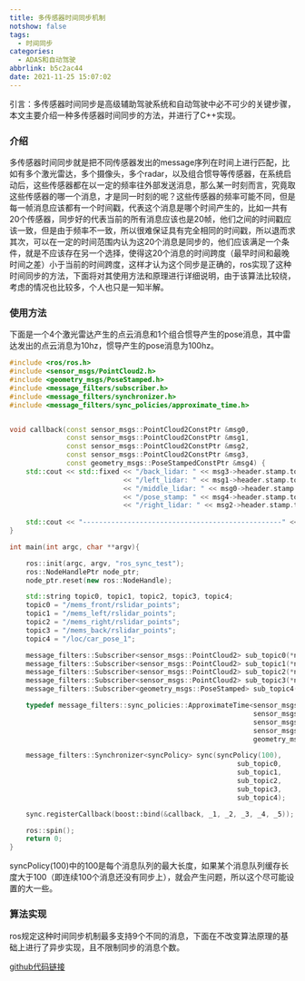 ```yaml
---
title: 多传感器时间同步机制
notshow: false
tags:
  - 时间同步
categories:
  - ADAS和自动驾驶
abbrlink: b5c2ac44
date: 2021-11-25 15:07:02
---
```


引言：多传感器时间同步是高级辅助驾驶系统和自动驾驶中必不可少的关键步骤，本文主要介绍一种多传感器时间同步的方法，并进行了C++实现。

<!--more-->

### 介绍

多传感器时间同步就是把不同传感器发出的message序列在时间上进行匹配，比如有多个激光雷达，多个摄像头，多个radar，以及组合惯导等传感器，在系统启动后，这些传感器都在以一定的频率往外部发送消息，那么某一时刻而言，究竟取这些传感器的哪一个消息，才是同一时刻的呢？这些传感器的频率可能不同，但是每一帧消息应该都有一个时间戳，代表这个消息是哪个时间产生的，比如一共有20个传感器，同步好的代表当前的所有消息应该也是20帧，他们之间的时间戳应该一致，但是由于频率不一致，所以很难保证具有完全相同的时间戳，所以退而求其次，可以在一定的时间范围内认为这20个消息是同步的，他们应该满足一个条件，就是不应该存在另一个选择，使得这20个消息的时间跨度（最早时间和最晚时间之差）小于当前的时间跨度，这样才认为这个同步是正确的，ros实现了这种时间同步的方法，下面将对其使用方法和原理进行详细说明，由于该算法比较绕，考虑的情况也比较多，个人也只是一知半解。

### 使用方法

下面是一个4个激光雷达产生的点云消息和1个组合惯导产生的pose消息，其中雷达发出的点云消息为10hz，惯导产生的pose消息为100hz。

```c++
#include <ros/ros.h>
#include <sensor_msgs/PointCloud2.h>
#include <geometry_msgs/PoseStamped.h>
#include <message_filters/subscriber.h>
#include <message_filters/synchronizer.h>
#include <message_filters/sync_policies/approximate_time.h>


void callback(const sensor_msgs::PointCloud2ConstPtr &msg0,
              const sensor_msgs::PointCloud2ConstPtr &msg1,
              const sensor_msgs::PointCloud2ConstPtr &msg2,
              const sensor_msgs::PointCloud2ConstPtr &msg3,
              const geometry_msgs::PoseStampedConstPtr &msg4) {
    std::cout << std::fixed << "/back_lidar: " << msg3->header.stamp.toSec() << std::endl
                            << "/left_lidar: " << msg1->header.stamp.toSec() << std::endl
                            << "/middle_lidar: " << msg0->header.stamp.toSec() << std::endl
                            << "/pose_stamp: " << msg4->header.stamp.toSec() << std::endl
                            << "/right_lidar: " << msg2->header.stamp.toSec() << std::endl;
                            
    std::cout << "-------------------------------------------------" << std::endl;
}

int main(int argc, char **argv){

    ros::init(argc, argv, "ros_sync_test");
    ros::NodeHandlePtr node_ptr;
    node_ptr.reset(new ros::NodeHandle);

    std::string topic0, topic1, topic2, topic3, topic4;
    topic0 = "/mems_front/rslidar_points";
    topic1 = "/mems_left/rslidar_points";
    topic2 = "/mems_right/rslidar_points";
    topic3 = "/mems_back/rslidar_points";
    topic4 = "/loc/car_pose_1";

    message_filters::Subscriber<sensor_msgs::PointCloud2> sub_topic0(*node_ptr, topic0, 1000);
    message_filters::Subscriber<sensor_msgs::PointCloud2> sub_topic1(*node_ptr, topic1, 1000);
    message_filters::Subscriber<sensor_msgs::PointCloud2> sub_topic2(*node_ptr, topic2, 1000);
    message_filters::Subscriber<sensor_msgs::PointCloud2> sub_topic3(*node_ptr, topic3, 1000);
    message_filters::Subscriber<geometry_msgs::PoseStamped> sub_topic4(*node_ptr, topic4, 1000);

    typedef message_filters::sync_policies::ApproximateTime<sensor_msgs::PointCloud2,
                                                            sensor_msgs::PointCloud2,
                                                            sensor_msgs::PointCloud2,
                                                            sensor_msgs::PointCloud2,
                                                            geometry_msgs::PoseStamped> syncPolicy;

    message_filters::Synchronizer<syncPolicy> sync(syncPolicy(100),
                                                        sub_topic0,
                                                        sub_topic1,
                                                        sub_topic2,
                                                        sub_topic3,
                                                        sub_topic4);

    sync.registerCallback(boost::bind(&callback, _1, _2, _3, _4, _5));

    ros::spin();
    return 0;
}
```

syncPolicy(100)中的100是每个消息队列的最大长度，如果某个消息队列缓存长度大于100（即连续100个消息还没有同步上），就会产生问题，所以这个尽可能设置的大一些。

### 算法实现

ros规定这种时间同步机制最多支持9个不同的消息，下面在不改变算法原理的基础上进行了异步实现，且不限制同步的消息个数。

[github代码链接](https://github.com/zsh4614/time_sync)